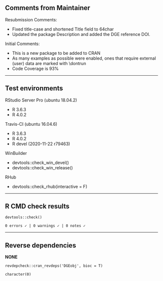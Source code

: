 ## Comments from Maintainer

Resubmission Comments: 

* Fixed title-case and shortened Title field to 64char
* Updated the package Description and added the DGE reference DOI.  

Initial Comments: 

* This is a new package to be added to CRAN
* As many examples as possible were enabled, ones that require external (user) data are marked with \dontrun
* Code Coverage is 93%

---  

## Test environments

RStudio Server Pro (ubuntu 18.04.2)  

* R 3.6.3
* R 4.0.2

Travis-CI (ubuntu 16.04.6)

* R 3.6.3
* R 4.0.2
* R devel (2020-11-22 r79463)

WinBuilder

* devtools::check_win_devel()  
* devtools::check_win_release()  

RHub

* devtools::check_rhub(interactive = F)

---  

## R CMD check results


```
devtools::check()  

0 errors ✓ | 0 warnings ✓ | 0 notes ✓
```

---  

## Reverse dependencies


**NONE**

```
revdepcheck::cran_revdeps('DGEobj', bioc = T)

character(0)
```
